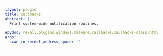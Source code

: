 ```yaml
---
layout: plugin
title: callbacks
abstract: |
  Print system-wide notification routines.

epydoc: rekall.plugins.windows.malware.callbacks.Callbacks-class.html
args:
  scan_in_kernel_address_space: ''

---
```






